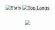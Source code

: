 <div align=center>

  ![Stats](https://github-readme-stats.vercel.app/api?username=Glaubz&show_icons=true&theme=tokyonight&cardType=github&line_height=20&include_all_commits=true&count_private=true)
  [![Top Langs](https://github-readme-stats.vercel.app/api/top-langs/?username=Glaubz&layout=compact&theme=tokyonight&line_height=25)](https://github.com/anuraghazra/github-readme-stats)

  <br>[<img src="https://img.shields.io/badge/linkedin-%230077B5.svg?&style=for-the-badge&logo=linkedin&logoColor=white" />](https://www.linkedin.com/in/USERNAME/)</br>

</div>
